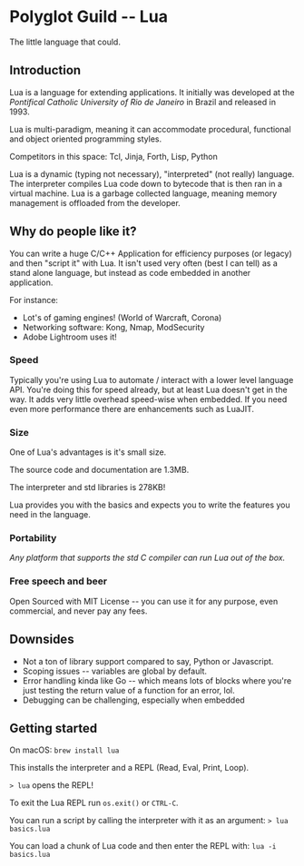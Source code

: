 # Polyglot Guild -- Lua

The little language that could.

## Introduction

Lua is a language for extending applications. It initially was developed at
the _Pontifical Catholic University of Rio de Janeiro_ in Brazil and released in
1993.

Lua is multi-paradigm, meaning it can accommodate procedural, functional and
object oriented programming styles.

Competitors in this space: Tcl, Jinja, Forth, Lisp, Python

Lua is a dynamic (typing not necessary), "interpreted" (not really) language.
The interpreter compiles Lua code down to bytecode that is then ran in a virtual
 machine. Lua is a garbage collected language, meaning memory management is
 offloaded from the developer.

## Why do people like it?

You can write a huge C/C++ Application for efficiency purposes (or legacy) and
then "script it" with Lua. It isn't used very often (best I can tell) as a stand
alone language, but instead as code embedded in another application.

For instance:

- Lot's of gaming engines! (World of Warcraft, Corona)
- Networking software: Kong, Nmap, ModSecurity
- Adobe Lightroom uses it!

### Speed

Typically you're using Lua to automate / interact with a lower level language
API. You're doing this for speed already, but at least Lua doesn't get in the
way. It adds very little overhead speed-wise when embedded. If you need even
more performance there are enhancements such as LuaJIT.

### Size

One of Lua's advantages is it's small size.

The source code and documentation are 1.3MB.

The interpreter and std libraries is 278KB!

Lua provides you with the basics and expects you to write the features you need
in the language.

### Portability

_Any platform that supports the std C compiler can run Lua out of the box._

### Free speech and beer

Open Sourced with MIT License -- you can use it for any purpose, even
commercial, and never pay any fees.

## Downsides

- Not a ton of library support compared to say, Python or Javascript.
- Scoping issues -- variables are global by default.
- Error handling kinda like Go -- which means lots of blocks where you're just
  testing the return value of a function for an error, lol.
- Debugging can be challenging, especially when embedded

## Getting started

On macOS: `brew install lua`

This installs the interpreter and a REPL (Read, Eval, Print, Loop).

`> lua` opens the REPL!

To exit the Lua REPL run `os.exit()` or `CTRL-C`.

You can run a script by calling the interpreter with it as an argument:
`> lua basics.lua`

You can load a chunk of Lua code and then enter the REPL with:
`lua -i basics.lua`
